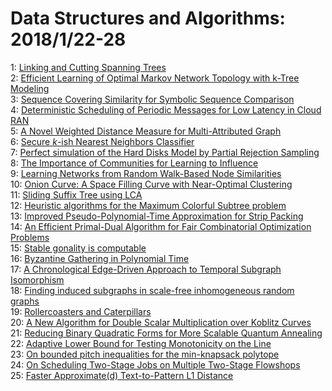 # Data Structures and Algorithms: 2018/1/22-28  
1: [Linking and Cutting Spanning Trees](https://doi.org/10.48550/arXiv.1801.06846)  
2: [Efficient Learning of Optimal Markov Network Topology with k-Tree  Modeling](https://doi.org/10.48550/arXiv.1801.06900)  
3: [Sequence Covering Similarity for Symbolic Sequence Comparison](https://doi.org/10.48550/arXiv.1801.07013)  
4: [Deterministic Scheduling of Periodic Messages for Low Latency in Cloud  RAN](https://doi.org/10.48550/arXiv.1801.07029)  
5: [A Novel Weighted Distance Measure for Multi-Attributed Graph](https://doi.org/10.48550/arXiv.1801.07150)  
6: [Secure $k$-ish Nearest Neighbors Classifier](https://doi.org/10.48550/arXiv.1801.07301)  
7: [Perfect simulation of the Hard Disks Model by Partial Rejection Sampling](https://doi.org/10.48550/arXiv.1801.07342)  
8: [The Importance of Communities for Learning to Influence](https://doi.org/10.48550/arXiv.1801.07355)  
9: [Learning Networks from Random Walk-Based Node Similarities](https://doi.org/10.48550/arXiv.1801.07386)  
10: [Onion Curve: A Space Filling Curve with Near-Optimal Clustering](https://doi.org/10.48550/arXiv.1801.07399)  
11: [Sliding Suffix Tree using LCA](https://doi.org/10.48550/arXiv.1801.07449)  
12: [Heuristic algorithms for the Maximum Colorful Subtree problem](https://doi.org/10.48550/arXiv.1801.07456)  
13: [Improved Pseudo-Polynomial-Time Approximation for Strip Packing](https://doi.org/10.48550/arXiv.1801.07541)  
14: [An Efficient Primal-Dual Algorithm for Fair Combinatorial Optimization  Problems](https://doi.org/10.48550/arXiv.1801.07544)  
15: [Stable gonality is computable](https://doi.org/10.48550/arXiv.1801.07553)  
16: [Byzantine Gathering in Polynomial Time](https://doi.org/10.48550/arXiv.1801.07656)  
17: [A Chronological Edge-Driven Approach to Temporal Subgraph Isomorphism](https://doi.org/10.48550/arXiv.1801.08098)  
18: [Finding induced subgraphs in scale-free inhomogeneous random graphs](https://doi.org/10.48550/arXiv.1801.08293)  
19: [Rollercoasters and Caterpillars](https://doi.org/10.48550/arXiv.1801.08565)  
20: [A New Algorithm for Double Scalar Multiplication over Koblitz Curves](https://doi.org/10.48550/arXiv.1801.08589)  
21: [Reducing Binary Quadratic Forms for More Scalable Quantum Annealing](https://doi.org/10.48550/arXiv.1801.08652)  
22: [Adaptive Lower Bound for Testing Monotonicity on the Line](https://doi.org/10.48550/arXiv.1801.08709)  
23: [On bounded pitch inequalities for the min-knapsack polytope](https://doi.org/10.48550/arXiv.1801.08850)  
24: [On Scheduling Two-Stage Jobs on Multiple Two-Stage Flowshops](https://doi.org/10.48550/arXiv.1801.09089)  
25: [Faster Approximate(d) Text-to-Pattern L1 Distance](https://doi.org/10.48550/arXiv.1801.09159)  